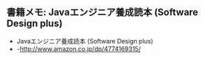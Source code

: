 ## 書籍メモ: Javaエンジニア養成読本 (Software Design plus)

* Javaエンジニア養成読本 (Software Design plus) 
* -http://www.amazon.co.jp/dp/4774169315/

